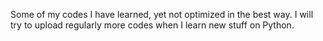 Some of my codes I have learned, yet not optimized in the best way. I will try to upload regularly more codes when I learn new stuff on Python. 
